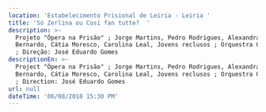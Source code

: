 ```yaml
---
location: 'Estabelecimento Prisional de Leiria - Leiria '
title: 'Só Zerlina ou Cosi fan tutte?  '
description: >-
  Projeto "Ópera na Prisão" ; Jorge Martins, Pedro Rodrigues, Alexandra
  Bernardo, Cátia Moresco, Carolina Leal, Jovens reclusos ; Orquestra Gulbenkian
  ; Direção: José Eduardo Gomes 
descriptionEn: >-
  Project "Ópera na Prisão" ; Jorge Martins, Pedro Rodrigues, Alexandra
  Bernardo, Cátia Moresco, Carolina Leal, Jovens reclusos ; Orquestra Gulbenkian
  ; Direction: José Eduardo Gomes 
url: null
dateTime: '06/08/2018 15:30 PM'
---
```



